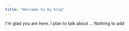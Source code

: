 ```yaml
---
title: "Welcome to my blog"
---
```


I'm glad you are here. I plan to talk about ...
Nothing to add
